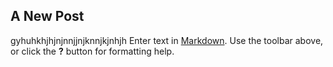## A New Post
gyhuhkhjhjnjnnjjnjknnjkjnhjh
Enter text in [Markdown](http://daringfireball.net/projects/markdown/). Use the toolbar above, or click the **?** button for formatting help.

